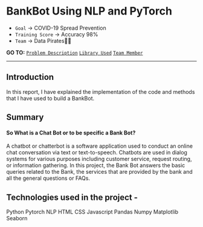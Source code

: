 # BankBot Using NLP and PyTorch
* `Goal` → COVID-19 Spread Prevention
* `Training Score` → Accuracy 98%
* `Team` → Data Pirates🏴‍☠️

__GO TO:__  [`Problem Description`](#ProblemDescription) 
[`Library Used`](#Requirements) [`Team Member`](#Team-members)

---

## Introduction
In this report, I have explained the implementation of the code and methods that I have used to build a BankBot.

## Summary
#### So What is a Chat Bot or to be specific a Bank Bot?
A chatbot or chatterbot is a software application used to conduct an online chat conversation via text or text-to-speech. Chatbots are used in dialog systems for various purposes including customer service, request routing, or information gathering.
In this project, the Bank Bot answers the basic queries related to the Bank, the services that are provided by the bank and all the general questions or FAQs.

## Technologies used in the project -
Python
Pytorch
NLP
HTML
CSS
Javascript
Pandas
Numpy
Matplotlib
Seaborn

